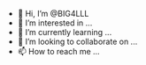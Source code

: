 - 👋 Hi, I’m @BIG4LLL
- 👀 I’m interested in ...
- 🌱 I’m currently learning ...
- 💞️ I’m looking to collaborate on ...
- 📫 How to reach me ...

<!---
BIG4LLL/BIG4LLL is a ✨ special ✨ repository because its `README.md` (this file) appears on your GitHub profile.
You can click the Preview link to take a look at your changes.
--->
